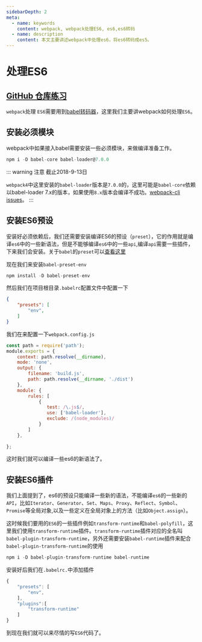 ```yaml
---
sidebarDepth: 2
meta:
  - name: keywords
    content: webpack, webpack处理ES6, es6,es6转码
  - name: description
    content: 本文主要讲述webpack中处理es6，将es6转码成es5。
---
```


# 处理ES6

[GitHub 仓库练习](https://github.com/webxiaoma/webpack-demos/tree/master/webpack4/es6%E5%A4%84%E7%90%86)
---

`webpack`处理 `ES6`需要用到[babel转码器](/javascript/babel.html)，这里我们主要讲webpack如何处理`ES6`。


## 安装必须模块

webpack中如果接入babel需要安装一些必须模块，来做编译准备工作。

```js
npm i -D babel-core babel-loader@7.0.0 
```
::: warning 注意 截止2018-9-13日

`webpack4`中这里安装的`babel-loader`版本是`7.0.0`的，这里可能是`babel-core`依赖以<Badge>babel-loader 7.x</Badge>的版本，如果使用`8.x`版本会编译不成功。[webpack-cli issues](https://github.com/webpack/webpack-cli/issues/296)。
:::

## 安装ES6预设

安装好必须依赖后，我们还需要安装编译ES6的预设（`preset`），它的作用就是编译`es6`中的一些新语法，但是不能够编译`es6`中的一些`api`,编译`api`需要一些插件，下来我们会安装。关于`babel`的`preset`可以[查看这里](/javascript/babel.html#_1-babel预设)

现在我们来安装`babel-preset-env`

```js
npm install -D babel-preset-env
```

然后我们在项目根目录`.babelrc`配置文件中配置一下

```json
{
    "presets": [
        "env",
    ]
}
```

我们在来配置一下`webpack.config.js`
```js
const path = require('path');
module.exports = {
    context: path.resolve(__dirname),
    mode: 'none',
    output: {
        filename: 'build.js',
        path: path.resolve(__dirname, './dist')
    },
    module: {
        rules: [
            {
               test: /\.js$/,
               use: ['babel-loader'],
               exclude: /(node_modules)/
            }
        ]
    },
   
};
```


这时我们就可以编译一些es6的新语法了。

## 安装ES6插件

我们上面提到了，es6的预设只能编译一些新的语法，不能编译`es6`的一些新的`API`，比如`Iterator`、`Generator`、`Set`、`Maps`、`Proxy`、`Reflect`、`Symbol`、`Promise`等全局对象,以及一些定义在全局对象上的方法（比如`Object.assign`）。

这时候我们要用的`ES6`的一些插件例如`transform-runtime`和`babel-polyfill`，这里我们使用`transform-runtime`插件。`transform-runtime`插件对应的全名叫`babel-plugin-transform-runtime`，另外还需要安装`babel-runtime`插件来配合`babel-plugin-transform-runtime`的使用

```js
npm i -D babel-plugin-transform-runtime babel-runtime
```
安装好后我们在`.babelrc.`中添加插件

```js
{
    "presets": [
        "env",
    ],
    "plugins":[
        "transform-runtime"
    ]
}
```

到现在我们就可以来尽情的写`ES6`代码了。
